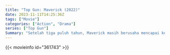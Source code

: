 ```yaml
---
title: "Top Gun: Maverick (2022)"
date: 2023-11-11T14:25:36Z
tags: ["Movie"]
categories: ["Action", "Drama"]
series: ["Top Gun"]
Summary: "Setelah tiga puluh tahun, Maverick masih berusaha mencapai kemampuannya sebagai penerbang angkatan laut terkemuka, namun harus menghadapi hantu masa lalunya ketika ia memimpin lulusan elit TOP GUN dalam misi yang menuntut pengorbanan terbesar dari mereka yang terpilih untuk..."
---
```


<mux-player stream-type="on-demand"
src="https://kp3d-my.sharepoint.com/personal/ryoo_kp3d_onmicrosoft_com/_layouts/15/download.aspx?share=ETEmBz85nrRFrz8-O8g38uwBWrNnDTOQvDpXNE7JQqbdIg" prefer-playback="mse" controls>

</mux-player>


{{< movieinfo id="361743" >}}

<script src="https://cdn.jsdelivr.net/npm/@mux/mux-player"></script>

 <script type="application/ld+json ">
{
"@context": "https://schema.org/",
"@type": "VideoObject",
"name": "Top Gun: Maverick (2022)",
"contentUrl": "https://stream.mux.com/jjUPDsN00LV8poBgt7oc3M00uKA3mZ5zglFQpZQ7024H9A.m3u8",
"thumbnailUrl": "https://www.themoviedb.org/t/p/original/guaDmtqat2v2Yd3MsfpHp43SwB8.jpg?width=314&fit_mode=preserve&time=25",
"uploadDate": "2023-11-11T14:25:36Z",
}

</script>